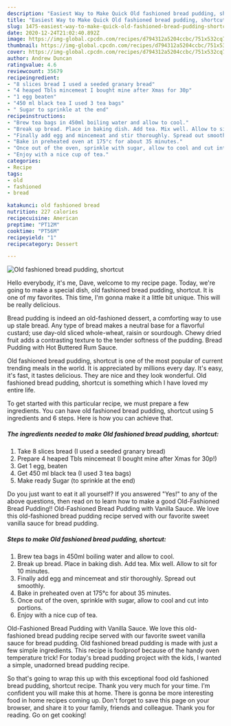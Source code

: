 ```yaml
---
description: "Easiest Way to Make Quick Old fashioned bread pudding, shortcut"
title: "Easiest Way to Make Quick Old fashioned bread pudding, shortcut"
slug: 1475-easiest-way-to-make-quick-old-fashioned-bread-pudding-shortcut
date: 2020-12-24T21:02:40.892Z
image: https://img-global.cpcdn.com/recipes/d794312a5204ccbc/751x532cq70/old-fashioned-bread-pudding-shortcut-recipe-main-photo.jpg
thumbnail: https://img-global.cpcdn.com/recipes/d794312a5204ccbc/751x532cq70/old-fashioned-bread-pudding-shortcut-recipe-main-photo.jpg
cover: https://img-global.cpcdn.com/recipes/d794312a5204ccbc/751x532cq70/old-fashioned-bread-pudding-shortcut-recipe-main-photo.jpg
author: Andrew Duncan
ratingvalue: 4.6
reviewcount: 35679
recipeingredient:
- "8 slices bread I used a seeded granary bread"
- "4 heaped Tbls mincemeat I bought mine after Xmas for 30p"
- "1 egg beaten"
- "450 ml black tea I used 3 tea bags"
- " Sugar to sprinkle at the end"
recipeinstructions:
- "Brew tea bags in 450ml boiling water and allow to cool."
- "Break up bread. Place in baking dish. Add tea. Mix well. Allow to sit for 10 minutes."
- "Finally add egg and mincemeat and stir thoroughly. Spread out smoothly."
- "Bake in preheated oven at 175°c for about 35 minutes."
- "Once out of the oven, sprinkle with sugar, allow to cool and cut into portions."
- "Enjoy with a nice cup of tea."
categories:
- Recipe
tags:
- old
- fashioned
- bread

katakunci: old fashioned bread 
nutrition: 227 calories
recipecuisine: American
preptime: "PT12M"
cooktime: "PT56M"
recipeyield: "1"
recipecategory: Dessert

---
```



![Old fashioned bread pudding, shortcut](https://img-global.cpcdn.com/recipes/d794312a5204ccbc/751x532cq70/old-fashioned-bread-pudding-shortcut-recipe-main-photo.jpg)

Hello everybody, it's me, Dave, welcome to my recipe page. Today, we're going to make a special dish, old fashioned bread pudding, shortcut. It is one of my favorites. This time, I'm gonna make it a little bit unique. This will be really delicious.

Bread pudding is indeed an old-fashioned dessert, a comforting way to use up stale bread. Any type of bread makes a neutral base for a flavorful custard; use day-old sliced whole-wheat, raisin or sourdough. Chewy dried fruit adds a contrasting texture to the tender softness of the pudding. Bread Pudding with Hot Buttered Rum Sauce.

Old fashioned bread pudding, shortcut is one of the most popular of current trending meals in the world. It is appreciated by millions every day. It's easy, it's fast, it tastes delicious. They are nice and they look wonderful. Old fashioned bread pudding, shortcut is something which I have loved my entire life.


To get started with this particular recipe, we must prepare a few ingredients. You can have old fashioned bread pudding, shortcut using 5 ingredients and 6 steps. Here is how you can achieve that.

<!--inarticleads1-->

##### The ingredients needed to make Old fashioned bread pudding, shortcut:

1. Take 8 slices bread (I used a seeded granary bread)
1. Prepare 4 heaped Tbls mincemeat (I bought mine after Xmas for 30p!)
1. Get 1 egg, beaten
1. Get 450 ml black tea (I used 3 tea bags)
1. Make ready  Sugar (to sprinkle at the end)


Do you just want to eat it all yourself? If you answered &#34;Yes!&#34; to any of the above questions, then read on to learn how to make a good Old-Fashioned Bread Pudding!! Old-Fashioned Bread Pudding with Vanilla Sauce. We love this old-fashioned bread pudding recipe served with our favorite sweet vanilla sauce for bread pudding. 

<!--inarticleads2-->

##### Steps to make Old fashioned bread pudding, shortcut:

1. Brew tea bags in 450ml boiling water and allow to cool.
1. Break up bread. Place in baking dish. Add tea. Mix well. Allow to sit for 10 minutes.
1. Finally add egg and mincemeat and stir thoroughly. Spread out smoothly.
1. Bake in preheated oven at 175°c for about 35 minutes.
1. Once out of the oven, sprinkle with sugar, allow to cool and cut into portions.
1. Enjoy with a nice cup of tea.


Old-Fashioned Bread Pudding with Vanilla Sauce. We love this old-fashioned bread pudding recipe served with our favorite sweet vanilla sauce for bread pudding. Old fashioned bread pudding is made with just a few simple ingredients. This recipe is foolproof because of the handy oven temperature trick! For today&#39;s bread pudding project with the kids, I wanted a simple, unadorned bread pudding recipe. 

So that's going to wrap this up with this exceptional food old fashioned bread pudding, shortcut recipe. Thank you very much for your time. I'm confident you will make this at home. There is gonna be more interesting food in home recipes coming up. Don't forget to save this page on your browser, and share it to your family, friends and colleague. Thank you for reading. Go on get cooking!
